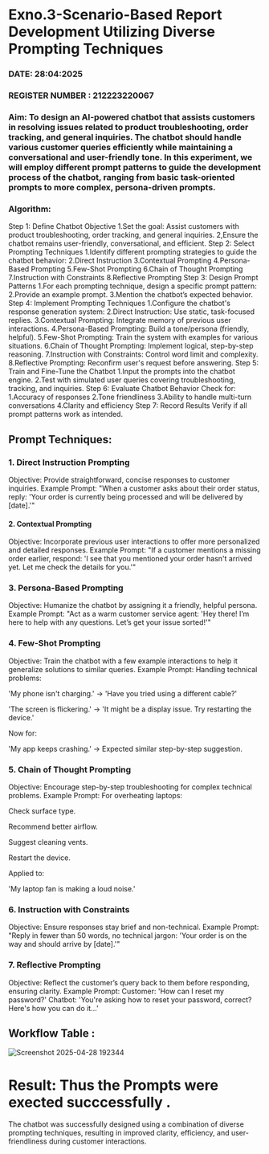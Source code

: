 # Exno.3-Scenario-Based Report Development Utilizing Diverse Prompting Techniques
### DATE: 28:04:2025                                                                          
### REGISTER NUMBER : 212223220067
### Aim: To design an AI-powered chatbot that assists customers in resolving issues related to product troubleshooting, order tracking, and general inquiries. The chatbot should handle various customer queries efficiently while maintaining a conversational and user-friendly tone. In this experiment, we will employ different prompt patterns to guide the development process of the chatbot, ranging from basic task-oriented prompts to more complex, persona-driven prompts.

### Algorithm: 
Step 1: Define Chatbot Objective
1.Set the goal: Assist customers with product troubleshooting, order tracking, and general inquiries.
2,Ensure the chatbot remains user-friendly, conversational, and efficient.
Step 2: Select Prompting Techniques
1.Identify different prompting strategies to guide the chatbot behavior:
2.Direct Instruction
3.Contextual Prompting
4.Persona-Based Prompting
5.Few-Shot Prompting
6.Chain of Thought Prompting
7.Instruction with Constraints
8.Reflective Prompting
Step 3: Design Prompt Patterns
1.For each prompting technique, design a specific prompt pattern:
2.Provide an example prompt.
3.Mention the chatbot’s expected behavior.
Step 4: Implement Prompting Techniques
1.Configure the chatbot's response generation system:
2.Direct Instruction: Use static, task-focused replies.
3.Contextual Prompting: Integrate memory of previous user interactions.
4.Persona-Based Prompting: Build a tone/persona (friendly, helpful).
5.Few-Shot Prompting: Train the system with examples for various situations.
6.Chain of Thought Prompting: Implement logical, step-by-step reasoning.
7.Instruction with Constraints: Control word limit and complexity.
8.Reflective Prompting: Reconfirm user's request before answering.
Step 5: Train and Fine-Tune the Chatbot
1.Input the prompts into the chatbot engine.
2.Test with simulated user queries covering troubleshooting, tracking, and inquiries.
Step 6: Evaluate Chatbot Behavior
Check for:
1.Accuracy of responses
2.Tone friendliness
3.Ability to handle multi-turn conversations
4.Clarity and efficiency
Step 7: Record Results
Verify if all prompt patterns work as intended.

## Prompt Techniques:
### 1. Direct Instruction Prompting
Objective:
Provide straightforward, concise responses to customer inquiries.
Example Prompt:
"When a customer asks about their order status, reply: 'Your order is currently being processed and will be delivered by [date].'"

#### 2. Contextual Prompting
Objective:
Incorporate previous user interactions to offer more personalized and detailed responses.
Example Prompt:
"If a customer mentions a missing order earlier, respond: 'I see that you mentioned your order hasn't arrived yet. Let me check the details for you.'"

### 3. Persona-Based Prompting
Objective:
Humanize the chatbot by assigning it a friendly, helpful persona.
Example Prompt:
"Act as a warm customer service agent: 'Hey there! I’m here to help with any questions. Let’s get your issue sorted!'"

### 4. Few-Shot Prompting
Objective:
Train the chatbot with a few example interactions to help it generalize solutions to similar queries.
Example Prompt:
Handling technical problems:

'My phone isn't charging.' → 'Have you tried using a different cable?'

'The screen is flickering.' → 'It might be a display issue. Try restarting the device.'

Now for:

'My app keeps crashing.' → Expected similar step-by-step suggestion.

### 5. Chain of Thought Prompting
Objective:
Encourage step-by-step troubleshooting for complex technical problems.
Example Prompt:
For overheating laptops:

Check surface type.

Recommend better airflow.

Suggest cleaning vents.

Restart the device.

Applied to:

'My laptop fan is making a loud noise.'

### 6. Instruction with Constraints
Objective:
Ensure responses stay brief and non-technical.
Example Prompt:
"Reply in fewer than 50 words, no technical jargon: 'Your order is on the way and should arrive by [date].'"

### 7. Reflective Prompting
Objective:
Reflect the customer’s query back to them before responding, ensuring clarity.
Example Prompt:
Customer: 'How can I reset my password?'
Chatbot: 'You're asking how to reset your password, correct? Here's how you can do it...'

## Workflow Table :

![Screenshot 2025-04-28 192344](https://github.com/user-attachments/assets/a7b9ad69-26cd-4846-8e55-217e64744045)


# Result: Thus the Prompts were exected succcessfully .

The chatbot was successfully designed using a combination of diverse prompting techniques, resulting in improved clarity, efficiency, and user-friendliness during customer interactions.



